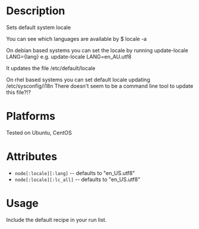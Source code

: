 Description
===========

Sets default system locale

You can see which languages are available by
$ locale -a

On debian based systems you can set the locale by running
 update-locale LANG={lang}
e.g.
 update-locale LANG=en_AU.utf8

It updates the file /etc/default/locale

On rhel based systems you can set default locale updating /etc/sysconfig/i18n
There doesn't seem to be a command line tool to update this file?!?

Platforms
=========

Tested on Ubuntu, CentOS

Attributes
==========

* `node[:locale][:lang]` -- defaults to "en_US.utf8"
* `node[:locale][:lc_all]` -- defaults to "en_US.utf8"

Usage
=====

Include the default recipe in your run list.
